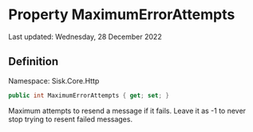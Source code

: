 # Property MaximumErrorAttempts
Last updated: Wednesday, 28 December 2022

## Definition
Namespace: Sisk.Core.Http

```csharp
public int MaximumErrorAttempts { get; set; }
```

Maximum attempts to resend a message if it fails. Leave it as -1 to never stop trying to resent failed messages.

